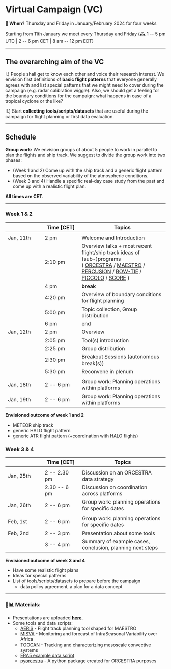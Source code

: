 # Virtual Campaign (VC)

**📅 When?** Thursday and Friday in January/February 2024 for four weeks

Starting from 11th January we meet every Thursday and Friday (🕰  1 -- 5 pm UTC | 2 -- 6 pm CET | 8 am -- 12 pm EDT)

---

## The overarching aim of the VC

I.) People shall get to know each other and voice their research interest. We envision first definitions of **basic flight patterns** that everyone generally agrees with and list special patterns that we might need to cover during the campaign (e.g. radar calibration wiggle). Also, we should get a feeling for the boundary conditions for the campaign: what happens in case of a tropical cyclone or the like?

II.) Start **collecting tools/scripts/datasets** that are useful during the campaign for flight planning or first data evaluation.

---

## Schedule

**Group work:** We envision groups of about 5 people to work in parallel to plan the flights and ship track. We suggest to divide the group work into two phases:
- (Week 1 and 2) Come up with the ship track and a generic flight pattern based on the observed variability of the atmospheric conditions.
- (Week 3 and 4) Handle a specific real-day case study from the past and come up with a realistic flight plan.

**All times are CET.**

---

### Week 1 & 2

| <div style="width:100px"></div>        | <div style="width:100px">Time [CET] </div>      |  Topics |
| --------   | -------- | --------------- |
||||
| Jan, 11th | 2 pm |  Welcome and Introduction |
| | 2:10 pm     | Overview talks + most recent flight/ship track ideas of (sub-)programs <br> ( [ORCESTRA](https://orcestra-campaign.org/preparation.html) / [MAESTRO](https://orcestra-campaign.org/maestro.html) / [PERCUSION](https://orcestra-campaign.org/percusion.html) / [BOW-TIE](https://orcestra-campaign.org/bowtie.html) / [PICCOLO](https://orcestra-campaign.org/piccolo.html) / [SCORE](https://orcestra-campaign.org/score.html) )    |
| | 4 pm    |  **break** |
| | 4:20 pm     | Overview of boundary conditions for flight planning |
| | 5:00 pm     | Topic collection, Group distribution  |
| | 6 pm | end |
| Jan, 12th  | 2 pm     | Overview    |
| | 2:05 pm       | Tool(s) introduction |
| | 2:25 pm       | Group distribution   |
| | 2:30 pm       | Breakout Sessions  (autonomous break(s))  |
| | 5:30 pm       | Reconvene in plenum  |
||||
| Jan, 18th   | 2 -- 6 pm     | Group work: Planning operations within platforms    |
| Jan, 19th  | 2 -- 6 pm    | Group work: Planning operations within platforms    |

**Envisioned outcome of week 1 and 2**
* METEOR ship track
* generic HALO flight pattern
* generic ATR flight pattern (+coordination with HALO flights)

### Week 3 & 4

|  <div style="width:100px"></div>        | <div style="width:100px">Time [CET] </div>      |  Topics  |
| --------   | -------- | --------------- |
||||
| Jan, 25th  | 2 -- 2.30 pm | Discussion on an ORCESTRA data strategy|
|            | 2.30 -- 6 pm | Discussion on coordination across platforms |
| Jan, 26th  | 2 -- 6 pm | Group work: planning operations for specific dates     |
||||
| Feb, 1st  | 2 -- 6 pm | Group work: planning operations for specific dates     |
| Feb, 2nd       | 2 -- 3 pm | Presentation about some tools |
|        | 3 -- 4 pm | Summary of example cases, conclusion, planning next steps |

**Envisioned outcome of week 3 and 4**
* Have some realistic flight plans
* Ideas for special patterns
* List of tools/scripts/datasets to prepare before the campaign
    * data policy agreement, a plan for a data concept

---

### 📑📊 Materials:

- Presentations are uploaded [**here**](https://owncloud.gwdg.de/index.php/s/0ox0MDheThYWxBN).
- Some tools and data scripts:
    - [AERIS](https://observations.ipsl.fr/aeris/maestro/#/map) - Flight track planning tool shaped for MAESTRO
    - [MISVA](https://misva.aeris-data.fr/en/homepage/) - Monitoring and forecast of IntraSeasonal Variability over Africa 
    - [TOOCAN](https://toocan.ipsl.fr/) - Tracking and characterizing mesoscale convective systems
    - [ERA5 example data script](https://orcestra-campaign.org/hera5.html)
    - [pyorcestra](https://github.com/orcestra-campaign/pyorcestra) - A python package created for ORCESTRA purposes

